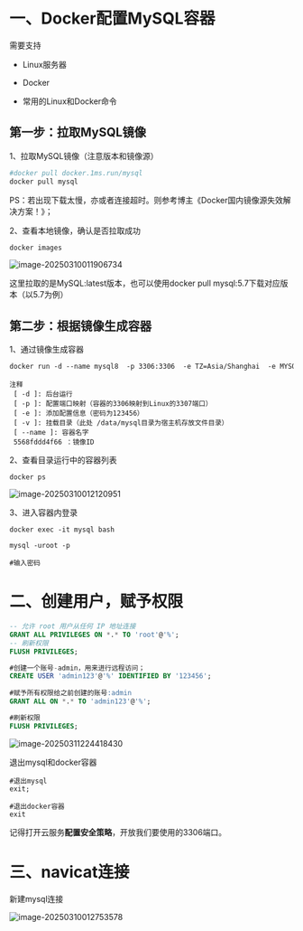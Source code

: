 # 一、Docker配置MySQL容器

需要支持

- Linux服务器

- Docker
- 常用的Linux和Docker命令

## 第一步：拉取MySQL镜像

1、拉取MySQL镜像（注意版本和镜像源）

```dockerfile
#docker pull docker.1ms.run/mysql
docker pull mysql
```

PS：若出现下载太慢，亦或者连接超时。则参考博主《Docker国内镜像源失效解决方案！》；

2、查看本地镜像，确认是否拉取成功

```dockerfile
docker images
```

![image-20250310011906734](http://img.rmb520.com/test/image-20250310011906734.png)

这里拉取的是MySQL:latest版本，也可以使用docker pull mysql:5.7下载对应版本（以5.7为例）

## 第二步：根据镜像生成容器

1、通过镜像生成容器

```dockerfile
docker run -d --name mysql8  -p 3306:3306  -e TZ=Asia/Shanghai  -e MYSQL_ROOT_PASSWORD=123456 -v /data/mysql8/data:/var/lib/mysql   -v /data/mysql8/conf:/etc/mysql/conf.d  -v /data/mysql8/log:/var/log/mysql  -d 5568fddd4f66
```

```
注释
 [ -d ]: 后台运行
 [ -p ]: 配置端口映射（容器的3306映射到Linux的3307端口）
 [ -e ]: 添加配置信息（密码为123456）
 [ -v ]: 挂载目录（此处 /data/mysql目录为宿主机存放文件目录）
 [ --name ]: 容器名字
 5568fddd4f66 ：镜像ID
```

2、查看目录运行中的容器列表

```
docker ps
```

![image-20250310012120951](http://img.rmb520.com/test/image-20250310012120951.png)

3、进入容器内登录

```
docker exec -it mysql bash
 
mysql -uroot -p
 
#输入密码
```

#  二、创建用户，赋予权限

```sql
-- 允许 root 用户从任何 IP 地址连接
GRANT ALL PRIVILEGES ON *.* TO 'root'@'%';
-- 刷新权限
FLUSH PRIVILEGES;

#创建一个账号-admin，用来进行远程访问；
CREATE USER 'admin123'@'%' IDENTIFIED BY '123456';
		 
#赋予所有权限给之前创建的账号:admin
GRANT ALL ON *.* TO 'admin123'@'%';

#刷新权限
FLUSH PRIVILEGES;

```

![image-20250311224418430](http://img.rmb520.com/test/image-20250311224418430.png)

退出mysql和docker容器

```shell
#退出mysql
exit;
 
#退出docker容器
exit
```

记得打开云服务**配置安全策略**，开放我们要使用的3306端口。

# 三、navicat连接

新建mysql连接

![image-20250310012753578](http://img.rmb520.com/test/image-20250310012753578.png)

